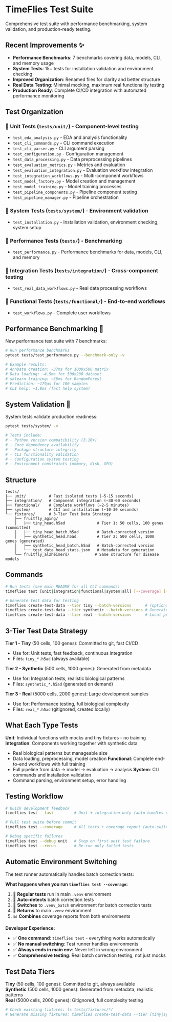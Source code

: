 # TimeFlies Test Suite

Comprehensive test suite with performance benchmarking, system validation, and production-ready testing.

## Recent Improvements ✨

- **Performance Benchmarks**: 7 benchmarks covering data, models, CLI, and memory usage
- **System Tests**: 15+ tests for installation validation and environment checking  
- **Improved Organization**: Renamed files for clarity and better structure
- **Real Data Testing**: Minimal mocking, maximum real functionality testing
- **Production Ready**: Complete CI/CD integration with automated performance monitoring

## Test Organization

### 📁 Unit Tests (`tests/unit/`) - Component-level testing
- `test_eda_analysis.py` - EDA and analysis functionality
- `test_cli_commands.py` - CLI command execution
- `test_cli_parser.py` - CLI argument parsing  
- `test_configuration.py` - Configuration management
- `test_data_processing.py` - Data preprocessing pipelines
- `test_evaluation_metrics.py` - Metrics and evaluation
- `test_evaluation_integration.py` - Evaluation workflow integration
- `test_integration_workflows.py` - Multi-component workflows
- `test_model_factory.py` - Model creation and management
- `test_model_training.py` - Model training processes
- `test_pipeline_components.py` - Pipeline component testing
- `test_pipeline_manager.py` - Pipeline orchestration

### 📁 System Tests (`tests/system/`) - Environment validation
- `test_installation.py` - Installation validation, environment checking, system setup

### 📁 Performance Tests (`tests/`) - Benchmarking
- `test_performance.py` - Performance benchmarks for data, models, CLI, and memory

### 📁 Integration Tests (`tests/integration/`) - Cross-component testing
- `test_real_data_workflows.py` - Real data processing workflows

### 📁 Functional Tests (`tests/functional/`) - End-to-end workflows  
- `test_workflows.py` - Complete user workflows

## Performance Benchmarking 🚀

New performance test suite with 7 benchmarks:
```bash
# Run performance benchmarks  
pytest tests/test_performance.py --benchmark-only -v

# Example results:
# AnnData creation: ~37ms for 1000x500 matrix
# Data loading: ~4.5ms for 500x200 dataset  
# sklearn training: ~36ms for RandomForest
# Prediction: ~179µs for 100 samples
# CLI help: ~1.8ms (fast help system)
```

## System Validation 🔧

System tests validate production readiness:
```bash
pytest tests/system/ -v

# Tests include:
# - Python version compatibility (3.10+)
# - Core dependency availability
# - Package structure integrity
# - CLI functionality validation
# - Configuration system testing
# - Environment constraints (memory, disk, GPU)
```

## Structure

```
tests/
├── unit/          # Fast isolated tests (~5-15 seconds)
├── integration/   # Component integration (~30-60 seconds)
├── functional/    # Complete workflows (~2-5 minutes)
├── system/        # CLI and installation (~10-30 seconds)
└── fixtures/      # 3-Tier Test Data Strategy
    ├── fruitfly_aging/
    │   ├── tiny_head.h5ad              # Tier 1: 50 cells, 100 genes (committed)
    │   ├── tiny_head_batch.h5ad        # Batch-corrected version
    │   ├── synthetic_head.h5ad         # Tier 2: 500 cells, 1000 genes (generated)
    │   ├── synthetic_head_batch.h5ad   # Batch-corrected version  
    │   └── test_data_head_stats.json   # Metadata for generation
    └── fruitfly_alzheimers/           # Same structure for disease models
```

## Commands

```bash
# Run tests (see main README for all CLI commands)
timeflies test [unit|integration|functional|system|all] [--coverage] [--fast] [--debug] [--rerun]

# Generate test data for testing
timeflies create-test-data --tier tiny --batch-versions      # (optional - already committed)
timeflies create-test-data --tier synthetic --batch-versions # Generated on demand  
timeflies create-test-data --tier real --batch-versions      # Local performance testing
```

## 3-Tier Test Data Strategy

**Tier 1 - Tiny** (50 cells, 100 genes): Committed to git, fast CI/CD
- Use for: Unit tests, fast feedback, continuous integration
- Files: `tiny_*.h5ad` (always available)

**Tier 2 - Synthetic** (500 cells, 1000 genes): Generated from metadata  
- Use for: Integration tests, realistic biological patterns
- Files: `synthetic_*.h5ad` (generated on demand)

**Tier 3 - Real** (5000 cells, 2000 genes): Large development samples
- Use for: Performance testing, full biological complexity
- Files: `real_*.h5ad` (gitignored, created locally)

## What Each Type Tests

**Unit**: Individual functions with mocks and tiny fixtures - no training  
**Integration**: Components working together with synthetic data
- Real biological patterns but manageable size
- Data loading, preprocessing, model creation
**Functional**: Complete end-to-end workflows with full training
- Full pipeline from data → model → evaluation → analysis
**System**: CLI commands and installation validation
- Command parsing, environment setup, error handling

## Testing Workflow

```bash
# Quick development feedback
timeflies test --fast         # Unit + integration only (auto-handles environments)

# Full test suite before commit  
timeflies test --coverage     # All tests + coverage report (auto-switches environments)

# Debug specific failures
timeflies test --debug unit   # Stop on first unit test failure
timeflies test --rerun        # Re-run only failed tests
```

## Automatic Environment Switching

The test runner automatically handles batch correction tests:

**What happens when you run `timeflies test --coverage`:**
1. 🧪 **Regular tests** run in main `.venv` environment
2. 🔄 **Auto-detects** batch correction tests  
3. 🧬 **Switches** to `.venv_batch` environment for batch correction tests
4. 🔄 **Returns** to main `.venv` environment  
5. 📊 **Combines** coverage reports from both environments

**Developer Experience:**
- ✅ **One command**: `timeflies test` - everything works automatically
- ✅ **No manual switching**: Test runner handles environments  
- ✅ **Always ends in main env**: Never left in wrong environment
- ✅ **Comprehensive testing**: Real batch correction testing, not just mocks

## Test Data Tiers

**Tiny** (50 cells, 100 genes): Committed to git, always available  
**Synthetic** (500 cells, 1000 genes): Generated from metadata, realistic patterns  
**Real** (5000 cells, 2000 genes): Gitignored, full complexity testing  

```bash
# Check existing fixtures: ls tests/fixtures/*/
# Generate missing fixtures: timeflies create-test-data --tier [tiny|synthetic|real]
```
